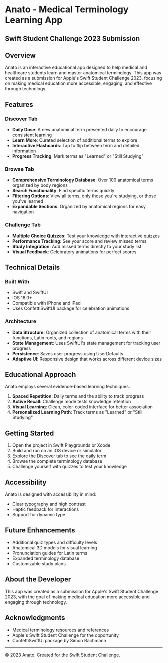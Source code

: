 # Anato - Medical Terminology Learning App

## Swift Student Challenge 2023 Submission

## Overview

Anato is an interactive educational app designed to help medical and healthcare students learn and master anatomical terminology. This app was created as a submission for Apple's Swift Student Challenge 2023, focusing on making medical education more accessible, engaging, and effective through technology.

## Features

### Discover Tab
- **Daily Dose**: A new anatomical term presented daily to encourage consistent learning
- **Learn More**: Curated selection of additional terms to explore
- **Interactive Flashcards**: Tap to flip between term and detailed information
- **Progress Tracking**: Mark terms as "Learned" or "Still Studying"

### Browse Tab
- **Comprehensive Terminology Database**: Over 100 anatomical terms organized by body regions
- **Search Functionality**: Find specific terms quickly
- **Filtering Options**: View all terms, only those you're studying, or those you've learned
- **Expandable Sections**: Organized by anatomical regions for easy navigation

### Challenge Tab
- **Multiple Choice Quizzes**: Test your knowledge with interactive quizzes
- **Performance Tracking**: See your score and review missed terms
- **Study Integration**: Add missed terms directly to your study list
- **Visual Feedback**: Celebratory animations for perfect scores

## Technical Details

### Built With
- Swift and SwiftUI
- iOS 16.0+
- Compatible with iPhone and iPad
- Uses ConfettiSwiftUI package for celebration animations

### Architecture
- **Data Structure**: Organized collection of anatomical terms with their functions, Latin roots, and regions
- **State Management**: Uses SwiftUI's state management for tracking user progress
- **Persistence**: Saves user progress using UserDefaults
- **Adaptive UI**: Responsive design that works across different device sizes

## Educational Approach

Anato employs several evidence-based learning techniques:

1. **Spaced Repetition**: Daily terms and the ability to track progress
2. **Active Recall**: Challenge mode tests knowledge retention
3. **Visual Learning**: Clean, color-coded interface for better association
4. **Personalized Learning Path**: Track terms as "Learned" or "Still Studying"

## Getting Started

1. Open the project in Swift Playgrounds or Xcode
2. Build and run on an iOS device or simulator
3. Explore the Discover tab to see the daily term
4. Browse the complete terminology database
5. Challenge yourself with quizzes to test your knowledge

## Accessibility

Anato is designed with accessibility in mind:
- Clear typography and high contrast
- Haptic feedback for interactions
- Support for dynamic type

## Future Enhancements

- Additional quiz types and difficulty levels
- Anatomical 3D models for visual learning
- Pronunciation guides for Latin terms
- Expanded terminology database
- Customizable study plans

## About the Developer

This app was created as a submission for Apple's Swift Student Challenge 2023, with the goal of making medical education more accessible and engaging through technology.

## Acknowledgments

- Medical terminology resources and references
- Apple's Swift Student Challenge for the opportunity
- ConfettiSwiftUI package by Simon Bachmann

---

© 2023 Anato. Created for the Swift Student Challenge.
